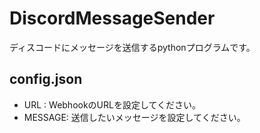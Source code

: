 # DiscordMessageSender

ディスコードにメッセージを送信するpythonプログラムです。  

## config.json

* URL : WebhookのURLを設定してください。
* MESSAGE: 送信したいメッセージを設定してください。